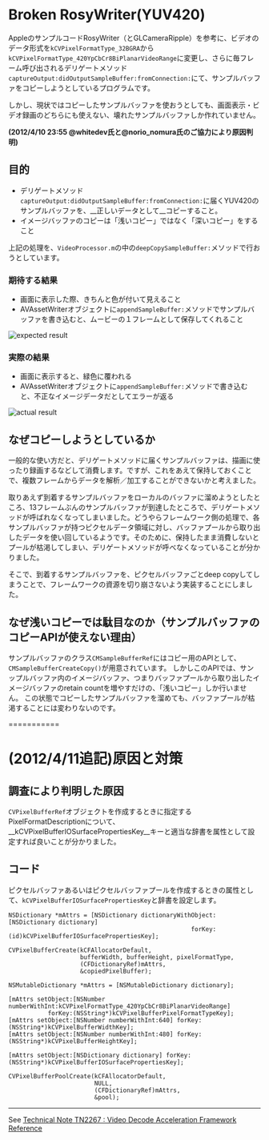 # Broken RosyWriter(YUV420)

AppleのサンプルコードRosyWriter（とGLCameraRipple）を参考に、ビデオのデータ形式を`kCVPixelFormatType_32BGRA`から`kCVPixelFormatType_420YpCbCr8BiPlanarVideoRange`に変更し、さらに毎フレーム呼び出されるデリゲートメソッド`captureOutput:didOutputSampleBuffer:fromConnection:`にて、サンプルバッファをコピーしようとしているプログラムです。

しかし、現状ではコピーしたサンプルバッファを使おうとしても、画面表示・ビデオ録画のどちらにも使えない、壊れたサンプルバッファしか作れていません。

__(2012/4/10 23:55 @whitedev氏と@norio_nomura氏のご協力により原因判明)__

## 目的
- デリゲートメソッド`captureOutput:didOutputSampleBuffer:fromConnection:`に届くYUV420のサンプルバッファを、__正しいデータとして__コピーすること。
- イメージバッファのコピーは「浅いコピー」ではなく「深いコピー」をすること

上記の処理を、`VideoProcessor.m`の中の`deepCopySampleBuffer:`メソッドで行おうとしています。

### 期待する結果
- 画面に表示した際、きちんと色が付いて見えること
- AVAssetWriterオブジェクトに`appendSampleBuffer:`メソッドでサンプルバッファを書き込むと、ムービーの１フレームとして保存してくれること

![expected result](https://github.com/katokichisoft/Broken-RosyWriter-YUV420/raw/master/expect.png)

### 実際の結果
- 画面に表示すると、緑色に覆われる
- AVAssetWriterオブジェクトに`appendSampleBuffer:`メソッドで書き込むと、不正なイメージデータだとしてエラーが返る

![actual result](https://github.com/katokichisoft/Broken-RosyWriter-YUV420/raw/master/result.png)

## なぜコピーしようとしているか
一般的な使い方だと、デリゲートメソッドに届くサンプルバッファは、描画に使ったり録画するなどして消費します。ですが、これをあえて保持しておくことで、複数フレームからデータを解析／加工することができないかと考えました。

取りあえず到着するサンプルバッファをローカルのバッファに溜めようとしたところ、13フレームぶんのサンプルバッファが到達したところで、デリゲートメソッドが呼ばれなくなってしまいました。どうやらフレームワーク側の処理で、各サンプルバッファが持つピクセルデータ領域に対し、バッファプールから取り出したデータを使い回しているようです。そのために、保持したまま消費しないとプールが枯渇してしまい、デリゲートメソッドが呼べなくなっていることが分かりました。

そこで、到着するサンプルバッファを、ピクセルバッファごとdeep copyしてしまうことで、フレームワークの資源を切り崩さないよう実装することにしました。

## なぜ浅いコピーでは駄目なのか（サンプルバッファのコピーAPIが使えない理由）
サンプルバッファのクラス`CMSampleBufferRef`にはコピー用のAPIとして、`CMSampleBufferCreateCopy()`が用意されています。
しかしこのAPIでは、サンップルバッファ内のイメージバッファ、つまりバッファプールから取り出したイメージバッファのretain countを増やすだけの、「浅いコピー」しか行いません。
この状態でコピーしたサンプルバッファを溜めても、バッファプールが枯渇することには変わりないのです。

===========
# (2012/4/11追記)原因と対策
## 調査により判明した原因
`CVPixelBufferRef`オブジェクトを作成するときに指定するPixelFormatDescriptionについて、__kCVPixelBufferIOSurfacePropertiesKey__キーと適当な辞書を属性として設定すれば良いことが分かりました。

## コード
ピクセルバッファあるいはピクセルバッファプールを作成するときの属性として、`kCVPixelBufferIOSurfacePropertiesKey`と辞書を設定します。

```objc
NSDictionary *mAttrs = [NSDictionary dictionaryWithObject:[NSDictionary dictionary]
                                                   forKey:(id)kCVPixelBufferIOSurfacePropertiesKey];

CVPixelBufferCreate(kCFAllocatorDefault,
                    bufferWidth, bufferHeight, pixelFormatType,
                    (CFDictionaryRef)mAttrs,
                    &copiedPixelBuffer);
```
```objc
NSMutableDictionary *mAttrs = [NSMutableDictionary dictionary];

[mAttrs setObject:[NSNumber numberWithInt:kCVPixelFormatType_420YpCbCr8BiPlanarVideoRange]
           forKey:(NSString*)kCVPixelBufferPixelFormatTypeKey];
[mAttrs setObject:[NSNumber numberWithInt:640] forKey:(NSString*)kCVPixelBufferWidthKey];
[mAttrs setObject:[NSNumber numberWithInt:480] forKey:(NSString*)kCVPixelBufferHeightKey];

[mAttrs setObject:[NSDictionary dictionary] forKey:(NSString*)kCVPixelBufferIOSurfacePropertiesKey];
 
CVPixelBufferPoolCreate(kCFAllocatorDefault,
                        NULL,
                        (CFDictionaryRef)mAttrs,
                        &pool);
```

------
See [Technical Note TN2267 : Video Decode Acceleration Framework Reference](http://developer.apple.com/library/mac/#technotes/tn2267/_index.html)
